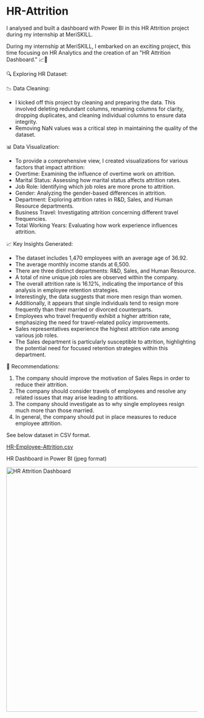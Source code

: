 # HR-Attrition
I analysed and built a dashboard with Power BI in this HR Attrition project during my internship at MeriSKILL.

During my internship at MeriSKILL, I embarked on an exciting project, this time focusing on HR Analytics and the creation of an "HR Attrition Dashboard." 📈💼

🔍 Exploring HR Dataset:

📉 Data Cleaning:
- I kicked off this project by cleaning and preparing the data. This involved deleting redundant columns, renaming columns for clarity, dropping duplicates, and cleaning individual columns to ensure data integrity.
- Removing NaN values was a critical step in maintaining the quality of the dataset.

📊 Data Visualization:
- To provide a comprehensive view, I created visualizations for various factors that impact attrition:
 - Overtime: Examining the influence of overtime work on attrition.
 - Marital Status: Assessing how marital status affects attrition rates.
 - Job Role: Identifying which job roles are more prone to attrition.
 - Gender: Analyzing the gender-based differences in attrition.
 - Department: Exploring attrition rates in R&D, Sales, and Human Resource departments.
 - Business Travel: Investigating attrition concerning different travel frequencies.
 - Total Working Years: Evaluating how work experience influences attrition.

📈 Key Insights Generated:
- The dataset includes 1,470 employees with an average age of 36.92.
- The average monthly income stands at 6,500.
- There are three distinct departments: R&D, Sales, and Human Resource.
- A total of nine unique job roles are observed within the company.
- The overall attrition rate is 16.12%, indicating the importance of this analysis in employee retention strategies.
- Interestingly, the data suggests that more men resign than women.
- Additionally, it appears that single individuals tend to resign more frequently than their married or divorced counterparts.
- Employees who travel frequently exhibit a higher attrition rate, emphasizing the need for travel-related policy improvements.
- Sales representatives experience the highest attrition rate among various job roles.
- The Sales department is particularly susceptible to attrition, highlighting the potential need for focused retention strategies within this department.

🌟 Recommendations:
1. The company should improve the motivation of Sales Reps in order to reduce their attrition.
2. The company should consider travels of employees and resolve any related issues that may arise leading to attritions.
3. The company should investigate as to why single employees resign much more than those married.
4. In general, the company should put in place measures to reduce employee attrition.

See below dataset in CSV format.

[HR-Employee-Attrition.csv](https://github.com/umbste/HR-Attrition/files/13273318/HR-Employee-Attrition.csv)

HR Dashboard in Power BI (jpeg format)

<img width="645" alt="HR Attrition Dashboard" src="https://github.com/umbste/HR-Attrition/assets/149257180/7060ffe8-1b38-43ee-94f9-7bcdf4156337">


